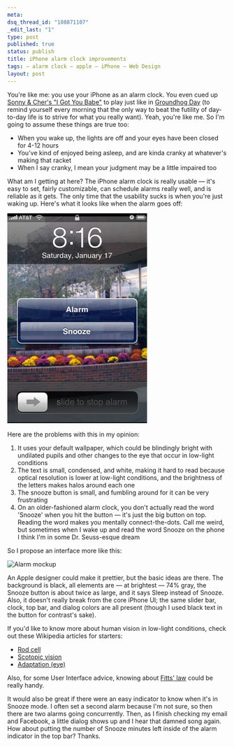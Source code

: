 ```yaml
--- 
meta: 
dsq_thread_id: "108871107" 
_edit_last: "1" 
type: post 
published: true 
status: publish 
title: iPhone alarm clock improvements 
tags: — alarm clock — apple — iPhone — Web Design 
layout: post 
--- 
```


You're like me: you use your iPhone as an alarm clock. You even cued up [Sonny & Cher's "I Got You Babe"](http://itunes.apple.com/WebObjects/MZStore.woa/wa/viewAlbum?i=855403&id=855409&s=143441) to play just like in [Groundhog Day](http://www.youtube.com/watch?v=eZbtAFq7dP8) (to remind yourself every morning that the only way to beat the futility of day-to-day life is to strive for what you really want). Yeah, you're like me. So I'm going to assume these things are true too: 

  * When you wake up, the lights are off and your eyes have been closed for 4-12 hours
  * You've kind of enjoyed being asleep, and are kinda cranky at whatever's making that racket
  * When I say cranky, I mean your judgment may be a little impaired too

What am I getting at here? The iPhone alarm clock is really usable — it's easy to set, fairly customizable, can schedule alarms really well, and is reliable as it gets. The only time that the usability sucks is when you're just waking up. Here's what it looks like when the alarm goes off:

![Alarm screencap](/images/default_alarm.png)

Here are the problems with this in my opinion:

  1. It uses your default wallpaper, which could be blindingly bright with undilated pupils and other changes to the eye that occur in low-light conditions
  2. The text is small, condensed, and white, making it hard to read because optical resolution is lower at low-light conditions, and the brightness of the letters makes halos around each one
  3. The snooze button is small, and fumbling around for it can be very frustrating
  4. On an older-fashioned alarm clock, you don't actually read the word 'Snooze' when you hit the button — it's just the big button on top. Reading the word makes you mentally connect-the-dots. Call me weird, but sometimes when I wake up and read the word Snooze on the phone I think I'm in some Dr. Seuss-esque dream

So I propose an interface more like this:

![Alarm mockup](/images/alarming.png)

An Apple designer could make it prettier, but the basic ideas are there. The background is black, all elements are — at brightest — 74% gray, the Snooze button is about twice as large, and it says Sleep instead of Snooze. Also, it doesn't really break from the core iPhone UI; the same slider bar, clock, top bar, and dialog colors are all present (though I used black text in the button for contrast's sake).

If you'd like to know more about human vision in low-light conditions, check out these Wikipedia articles for starters:

  * [Rod cell](http://en.wikipedia.org/wiki/Rod_cell)
  * [Scotopic vision](http://en.wikipedia.org/wiki/Scotopic_vision)
  * [Adaptation (eye)](http://en.wikipedia.org/wiki/Adaptation_(eye))

Also, for some User Interface advice, knowing about [Fitts' law](http://en.wikipedia.org/wiki/Fitts%27s_law) could be really handy.

It would also be great if there were an easy indicator to know when it's in Snooze mode. I often set a second alarm because I'm not sure, so then there are two alarms going concurrently. Then, as I finish checking my email and Facebook, a little dialog shows up and I hear that damned song again. How about putting the number of Snooze minutes left inside of the alarm indicator in the top bar? Thanks.